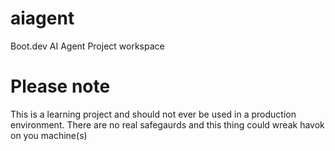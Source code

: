 # aiagent
Boot.dev AI Agent Project workspace

# Please note
This is a learning project and should not ever be used in a production environment.
There are no real safegaurds and this thing could wreak havok on you machine(s)
